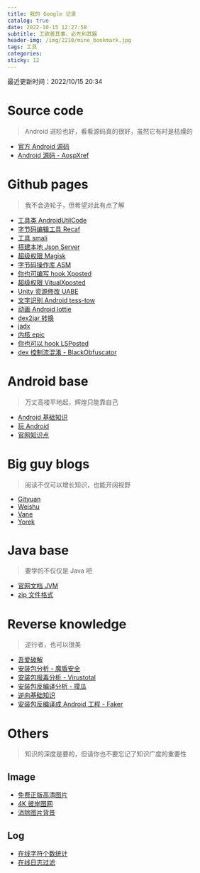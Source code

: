 ```yaml
---
title: 我的 Google 记录
catalog: true
date: 2022-10-15 12:27:58
subtitle: 工欲善其事，必先利其器
header-img: /img/2210/mine_bookmark.jpg
tags: 工具
categories:
sticky: 12
---
```


最近更新时间：2022/10/15  20:34


# Source code
> Android 进阶也好，看看源码真的很好，虽然它有时是枯燥的

- [官方 Android 源码](https://android.googlesource.com/platform/)
- [Android 源码 - AospXref ](http://aospxref.com)


# Github pages 
> 我不会造轮子，但希望对此有点了解

- [工具类 AndroidUtilCode](https://github.com/Blankj/AndroidUtilCode/blob/master/lib/utilcode/README-CN.md)
- [字节码编辑工具 Recaf](https://github.com/Col-E/Recaf)
- [工具 smali](https://github.com/JesusFreke/smali)
- [搭建本地 Json Server](https://github.com/typicode/json-server)
- [超级权限 Magisk](https://github.com/topjohnwu/Magisk)
- [字节码操作库 ASM](https://gitlab.ow2.org/asm/asm)
- [你也可编写 hook Xposted](https://github.com/asLody/SandHook)
- [超级权限 VitualXposted](https://github.com/android-hacker/VirtualXposed)
- [Unity 资源修改 UABE](https://github.com/SeriousCache/UABE)
- [文字识别 Android tess-tow](https://github.com/rmtheis/tess-two)
- [动画 Android lottie](https://lottiefiles.com/search?q=file%20conversion&category=animations&type=free)
- [dex2jar 转换](https://github.com/pxb1988/dex2jar)
- [jadx](https://github.com/skylot/jadx)
- [内核 epic](https://github.com/tiann/epic/blob/master/README_cn.md)
- [你也可以 hook LSPosted](https://github.com/LSPosed/LSPosed)
- [dex 控制流混淆 - BlackObfuscator](https://github.com/Familyye/BlackObfuscator)


# Android base
> 万丈高楼平地起，辉煌只能靠自己

- [Android 基础知识](https://github.com/jeanboydev/Android-ReadTheFuckingSourceCode)
- [玩 Android](https://www.wanandroid.com)
- [官网知识点](https://developer.android.com/training/system-ui/immersive?hl=zh-cn)


# Big guy blogs
> 阅读不仅可以增长知识，也能开阔视野

- [Gityuan](http://gityuan.com)
- [Weishu](https://weishu.me)
- [Vane](http://vanelst.site)
- [Yorek](https://blog.yorek.xyz)

# Java base
> 要学的不仅仅是 Java 吧

- [官网文档 JVM](https://docs.oracle.com/javase/specs/jvms/se16/html/jvms-2.html)
- [zip 文件格式](https://thismj.cn/2019/02/14/qian-xi-zip-ge-shi/)


# Reverse knowledge
> 逆行者，也可以很美

- [吾爱破解](https://www.52pojie.cn)
- [安装包分析 - 魔盾安全](https://www.maldun.com)
- [安装包报毒分析 - Virustotal](https://www.virustotal.com/gui/home/upload)
- [安装包反编译分析 - 摸瓜](https://mogua.co)
- [逆向基础知识](https://github.com/crifan/android_app_security_crack)
- [安装包反编译成 Android 工程 - Faker](https://github.com/Efaker/FakerAndroid)


# Others
> 知识的深度是要的，但请你也不要忘记了知识广度的重要性

## Image
- [免费正版高清图片](https://pixabay.com/zh/)
- [4K 彼岸图网](http://pic.netbian.com)
- [消除图片背景](https://www.remove.bg/zh/upload)

## Log
- [在线字符个数统计](https://www.eteste.com)
- [在线日志过滤](https://tilipa.zlsam.com/#/tool?id=199&name=日志分析工具)
